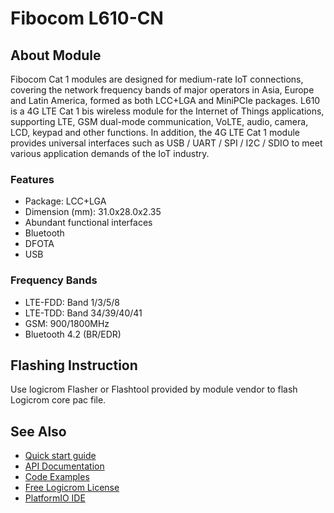 # Fibocom L610-CN

## About Module

Fibocom Cat 1 modules are designed for medium-rate IoT connections, covering the network frequency bands of major operators in Asia, Europe and Latin America, formed as both LCC+LGA and MiniPCIe packages. L610 is a 4G LTE Cat 1 bis wireless module for the Internet of Things applications, supporting LTE, GSM dual-mode communication, VoLTE, audio, camera, LCD, keypad and other functions. In addition, the 4G LTE Cat 1 module provides universal interfaces such as USB / UART / SPI / I2C / SDIO to meet various application demands of the IoT industry.

### Features

* Package: LCC+LGA 
* Dimension (mm): 31.0x28.0x2.35 
* Abundant functional interfaces
* Bluetooth
* DFOTA
* USB

### Frequency Bands

* LTE-FDD: Band 1/3/5/8 
* LTE-TDD: Band 34/39/40/41 
* GSM: 900/1800MHz
* Bluetooth 4.2 (BR/EDR)

## Flashing Instruction

Use logicrom Flasher or Flashtool provided by module vendor to flash Logicrom core pac file.

## See Also

* [Quick start guide](https://docs.logicrom.com/en/latest/book/quick_start.html)
* [API Documentation](https://docs.logicrom.com/en/latest/)
* [Code Examples](https://github.com/waybyte/platform-logicrom/tree/master/examples)
* [Free Logicrom License](https://waybyte.in/devices/register)
* [PlatformIO IDE](https://platformio.org/platformio-ide)
